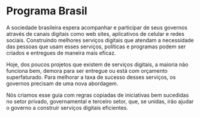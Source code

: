 # Programa Brasil

A sociedade brasileira espera acompanhar e participar de seus governos através de canais digitais como web sites, aplicativos de celular e redes sociais. Construindo melhores serviços digitais que atendam a necessidade das pessoas que usam esses serviços, políticas e programas podem ser criados e entregues de maneira mais eficaz.

Hoje, dos poucos projetos que existem de serviços digitais, a maioria não funciona bem, demora para ser entregue ou está com orçamento superfaturado. Para melhorar a taxa de sucesso desses serviços, os governos precisam de uma nova abordagem.

Nós criamos esse guia com regras copiadas de iniciativas bem sucedidas no setor privado, governamental e terceiro setor, que, se unidas, irão ajudar o governo a construir serviços digitais eficientes.
